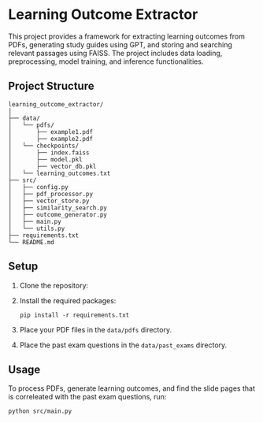 # Learning Outcome Extractor

This project provides a framework for extracting learning outcomes from PDFs, generating study guides using GPT, and storing and searching relevant passages using FAISS. The project includes data loading, preprocessing, model training, and inference functionalities.

## Project Structure

```
learning_outcome_extractor/
│
├── data/
│   └── pdfs/
│       ├── example1.pdf
│       ├── example2.pdf
│   └── checkpoints/
│       ├── index.faiss
│       ├── model.pkl
│       ├── vector_db.pkl
│   └── learning_outcomes.txt
├── src/
│   ├── config.py
│   ├── pdf_processor.py
│   ├── vector_store.py
│   ├── similarity_search.py
│   ├── outcome_generator.py
│   ├── main.py
│   └── utils.py
├── requirements.txt
└── README.md
```

## Setup

1. Clone the repository:

2. Install the required packages:

   ```
   pip install -r requirements.txt
   ```

3. Place your PDF files in the `data/pdfs` directory.

4. Place the past exam questions in the `data/past_exams` directory.

## Usage

To process PDFs, generate learning outcomes, and find the slide pages that is correleated with the past exam questions, run:

```
python src/main.py
```
